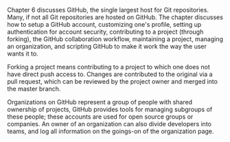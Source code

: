 Chapter 6 discusses GitHub, the single largest host for Git repositories. Many, if not all
Git repositories are hosted on GitHub. The chapter discusses how to setup a GitHub account,
customizing one's profile, setting up authentication for account security, contributing to a 
project (through forking), the GitHub collaboration workflow, maintaining a project,
managing an organization, and scripting GitHub to make it work the way the user wants it to.

Forking a project means contributing to a project to which one does not have direct push access
to. Changes are contributed to the original via a pull request, which can be reviewed by the
project owner and merged into the master branch.

Organizations on GitHub represent a group of people with shared ownership of projects, GitHub
provides tools for managing subgroups of these people; these accounts are used for open source
groups or companies. An owner of an organization can also divide developers into teams, and log
all information on the goings-on of the organization page.
